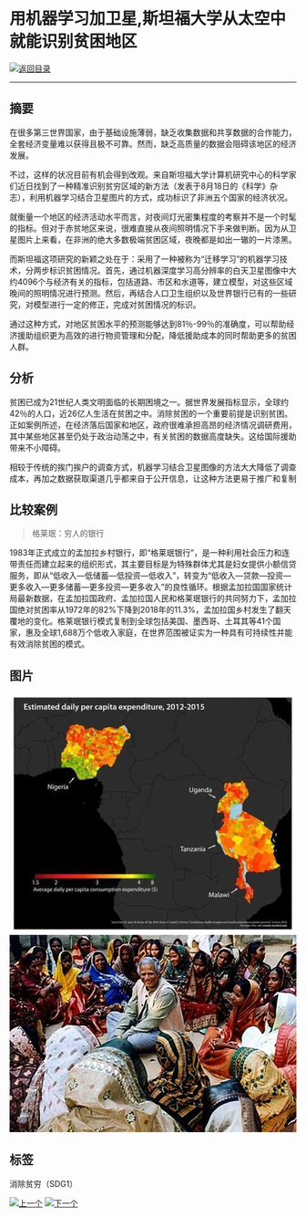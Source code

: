 # 用机器学习加卫星,斯坦福大学从太空中就能识别贫困地区

[![返回目录](http://img.shields.io/badge/点击-返回目录-875A7B.svg?style=flat&colorA=8F8F8F)](/)

----------

## 摘要

在很多第三世界国家，由于基础设施薄弱，缺乏收集数据和共享数据的合作能力，全套经济变量难以获得且极不可靠。然而，缺乏高质量的数据会阻碍该地区的经济发展。

不过，这样的状况目前有机会得到改观。来自斯坦福大学计算机研究中心的科学家们近日找到了一种精准识别贫穷区域的新方法（发表于8月18日的《科学》杂志），利用机器学习结合卫星图片的方式，成功标识了非洲五个国家的经济状况。

就衡量一个地区的经济活动水平而言，对夜间灯光密集程度的考察并不是一个时髦的指标。但对于赤贫地区来说，很难直接从夜间照明情况下手来做判断。因为从卫星图片上来看，在非洲的绝大多数极端贫困区域，夜晚都是如出一辙的一片漆黑。

而斯坦福这项研究的新颖之处在于：采用了一种被称为“迁移学习”的机器学习技术，分两步标识贫困情况。首先，通过机器深度学习高分辨率的白天卫星图像中大约4096个与经济有关的指标，包括道路、市区和水道等，建立模型，对这些区域晚间的照明情况进行预测。然后，再结合人口卫生组织以及世界银行已有的一些研究，对模型进行一定的修正，完成对贫困情况的标识。

通过这种方式，对地区贫困水平的预测能够达到81％-99％的准确度，可以帮助经济援助组织更为高效的进行物资管理和分配，降低援助成本的同时帮助更多的贫困人群。


## 分析

贫困已成为21世纪人类文明面临的长期困境之一。据世界发展指标显示，全球约42％的人口，近26亿人生活在贫困之中。消除贫困的一个重要前提是识别贫困。正如案例所述，在经济落后国家和地区，政府很难承担高昂的经济情况调研费用，其中某些地区甚至仍处于政治动荡之中，有关贫困的数据高度缺失。这给国际援助带来不小障碍。

相较于传统的挨门挨户的调查方式，机器学习结合卫星图像的方法大大降低了调查成本，再加之数据获取渠道几乎都来自于公开信息，让这种方法更易于推广和复制


## 比较案例

> 格莱珉：穷人的银行

1983年正式成立的孟加拉乡村银行，即“格莱珉银行”，是一种利用社会压力和连带责任而建立起来的组织形式，其主要目标是为特殊群体尤其是妇女提供小额信贷服务，即从“低收入—低储蓄—低投资—低收入”，转变为“低收入—贷款—投资—更多收入—更多储蓄—更多投资—更多收入”的良性循环。根据孟加拉国国家统计局最新数据，在孟加拉国政府、孟加拉国人民和格莱珉银行的共同努力下，孟加拉国绝对贫困率从1972年的82%下降到2018年的11.3%，孟加拉国乡村发生了翻天覆地的变化。格莱珉银行模式复制到全球包括美国、墨西哥、土耳其等41个国家，惠及全球1,688万个低收入家庭，在世界范围被证实为一种具有可持续性并能有效消除贫困的模式。




## 图片

![图片](2.1.jpg)
![图片](2.2.jpg)

## 标签

消除贫穷（SDG1）


 [![上一个](http://img.shields.io/badge/查看-上一个-875A7B.svg?style=flat&colorA=8F8F8F)](https://doc.shanghaiopen.org.cn/case/1/1.html)
 [![下一个](http://img.shields.io/badge/查看-下一个-875A7B.svg?style=flat&colorA=8F8F8F)](https://doc.shanghaiopen.org.cn/case/2/1.html)

